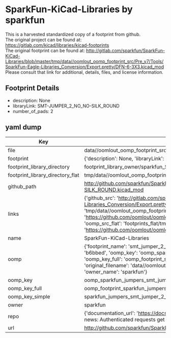 # SparkFun-KiCad-Libraries by sparkfun  
This is a harvested standardized copy of a footprint from github.  
The original project can be found at:  
https://gitlab.com/kicad/libraries/kicad-footprints  
The original footprint can be found at:
http://gitlab.com/sparkfun/SparkFun-KiCad-Libraries/blob/master/tmp/data//oomlout_oomp_footprint_src/Pre_v7/Tools/SparkFun-Eagle-Libraries_Conversion/Export.pretty/DFN-6-3X3.kicad_mod
Please consult that link for additional, details, files, and license information.  
## Footprint Details
* description: None  
* libraryLink: SMT-JUMPER_2_NO_NO-SILK_ROUND  
* number_of_pads: 2  
## yaml dump  
| Key | Value |  
| --- | --- |  
| file | data//oomlout_oomp_footprint_src/SparkFun-KiCad-Libraries/Pre_v7/Footprints/Jumpers.pretty/SMT-JUMPER_2_NO_NO-SILK_ROUND.kicad_mod |  
| footprint | {'description': None, 'libraryLink': 'SMT-JUMPER_2_NO_NO-SILK_ROUND', 'number_of_pads': 2} |  
| footprint_library_directory | footprint_library_owner/sparkfun_SparkFun-KiCad-Libraries |  
| footprint_library_directory_flat | tmp/data//oomlout_oomp_footprint_src/footprints_flat/sparkfun_jumpers_smt_jumper_2_no_no_silk_round/working |  
| github_path | http://github.com/sparkfun/SparkFun-KiCad-Libraries/blob/master/tmp/data//oomlout_oomp_footprint_src/Pre_v7/Footprints/Jumpers.pretty/SMT-JUMPER_2_NO_NO-SILK_ROUND.kicad_mod |  
| links | {'github_src': 'http://gitlab.com/sparkfun/SparkFun-KiCad-Libraries/blob/master/tmp/data//oomlout_oomp_footprint_src/Pre_v7/Tools/SparkFun-Eagle-Libraries_Conversion/Export.pretty/DFN-6-3X3.kicad_mod', 'github_src_repo': 'https://gitlab.com/kicad/libraries/kicad-footprints', 'oomp_bot': 'tmp/data//oomlout_oomp_footprint_src/footprints/sparkfun_jumpers_smt_jumper_2_no_no_silk_round/working', 'oomp_bot_github': 'https://github.com/oomlout/oomlout_oomp_footprint_bot/tree/main/tmp/data//oomlout_oomp_footprint_src/footprints/sparkfun_jumpers_smt_jumper_2_no_no_silk_round/working', 'oomp_src_flat': 'footprints_flat/tmp/data//oomlout_oomp_footprint_src/footprints_flat/sparkfun_jumpers_smt_jumper_2_no_no_silk_round/working', 'oomp_src_flat_github': 'https://github.com/oomlout/oomlout_oomp_footprint_src/tree/main/tmp/data//oomlout_oomp_footprint_src/footprints_flat/sparkfun_jumpers_smt_jumper_2_no_no_silk_round/working'} |  
| name | SparkFun-KiCad-Libraries |  
| oomp | {'footprint_name': 'smt_jumper_2_no_no_silk_round', 'library_name': 'jumpers', 'md5': 'b6bbed0b0d56ad9e8ea06d70798adf88', 'md5_10': 'b6bbed0b0d', 'md5_5': 'b6bbe', 'md5_6': 'b6bbed', 'oomp_key': 'oomp_sparkfun_jumpers_smt_jumper_2_no_no_silk_round', 'oomp_key_extra': 'oomp_footprint_sparkfun_jumpers_smt_jumper_2_no_no_silk_round', 'oomp_key_full': 'oomp_footprint_sparkfun_jumpers_smt_jumper_2_no_no_silk_round_b6bbed', 'oomp_key_simple': 'sparkfun_jumpers_smt_jumper_2_no_no_silk_round', 'original_filename': 'data//oomlout_oomp_footprint_src/SparkFun-KiCad-Libraries/Pre_v7/Footprints/Jumpers.pretty/SMT-JUMPER_2_NO_NO-SILK_ROUND.kicad_mod', 'owner_name': 'sparkfun'} |  
| oomp_key | oomp_sparkfun_jumpers_smt_jumper_2_no_no_silk_round |  
| oomp_key_full | oomp_footprint_sparkfun_jumpers_smt_jumper_2_no_no_silk_round |  
| oomp_key_simple | sparkfun_jumpers_smt_jumper_2_no_no_silk_round |  
| owner | sparkfun |  
| repo | {'documentation_url': 'https://docs.github.com/rest/overview/resources-in-the-rest-api#rate-limiting', 'message': "API rate limit exceeded for 84.66.142.224. (But here's the good news: Authenticated requests get a higher rate limit. Check out the documentation for more details.)"} |  
| url | http://github.com/sparkfun/SparkFun-KiCad-Libraries |  

